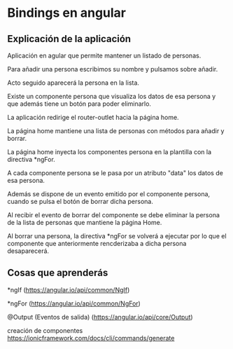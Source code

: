 
# Bindings en angular

## Explicación de la aplicación

Aplicación en agular que permite mantener un listado de personas.

Para añadir una persona escribimos su nombre y pulsamos sobre añadir.

Acto seguido aparecerá la persona en la lista.

Existe un componente persona que visualiza los datos de esa persona y que además tiene un botón para poder eliminarlo.

La aplicación redirige el router-outlet hacia la página home.

La página home mantiene una lista de personas con métodos para añadir y borrar.

La página home inyecta los componentes persona en la plantilla con la directiva *ngFor.

A cada componente persona se le pasa por un atributo "data" los datos de esa persona.

Además se dispone de un evento emitido por el componente persona, cuando se pulsa el botón de borrar dicha persona.

Al recibir el evento de borrar del componente se debe eliminar la persona de la lista de personas que mantiene la página Home.

Al borrar una persona, la directiva *ngFor se volverá a ejecutar por lo que el componente que anteriormente rencderizaba a dicha persona desaparecerá.


## Cosas que aprenderás

*ngIf (<https://angular.io/api/common/NgIf>)

*ngFor (<https://angular.io/api/common/NgFor>)

@Output (Eventos de salida) (<https://angular.io/api/core/Output>)

creación de componentes <https://ionicframework.com/docs/cli/commands/generate>






